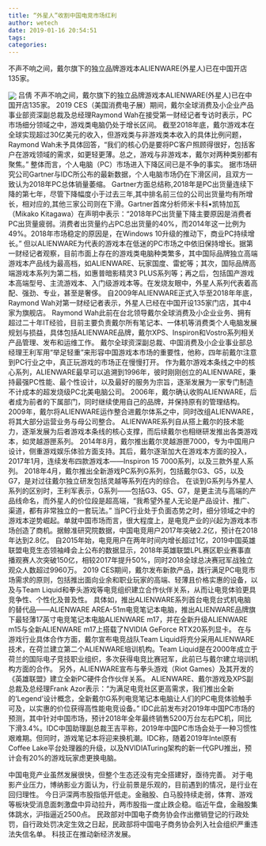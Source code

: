 ```yaml
---
title: “外星人”收割中国电竞市场红利
author: wetech
date: 2019-01-16 20:54:51
tags: 
categories: 
---
```

不声不响之间，戴尔旗下的独立品牌游戏本ALIENWARE(外星人)已在中国开店135家。
<!-- more -->
<img align="center" border="0" src="https://imgcdn.yicai.com/uppics/images/2019/01/530d5d1432bf0ab8a8557a8dbb6e9f82.jpg" />
吕倩
不声不响之间，戴尔旗下的独立品牌游戏本ALIENWARE(外星人)已在中国开店135家。
2019 CES（美国消费电子展）期间，戴尔全球消费及小企业产品事业部资深副总裁及总经理Raymond Wah在接受第一财经记者专访时表示，PC市场细分领域之中，游戏类电脑仍处于增长区间。
截至2018年底，戴尔游戏本在全球实现超过30亿美元的收入，但游戏类与非游戏类本收入的具体比例问题，Raymond Wah未予具体回答，“我们的核心仍是要将PC客户照顾得很好，包括客户在游戏领域的需求，如更轻更薄。总之，游戏与非游戏本，戴尔对两种类别都有聚焦。”
整体而言，个人电脑（PC）市场进入下降区间已是不争的事实。
据市场研究公司Gartner与IDC所公布的最新数据，个人电脑市场仍在下滑区间，且双方一致认为2018年PC总体销量萎缩。
Gartner方面总结称,2018年是PC出货量连续下降的第七年，尽管下降幅度小于过去三年,其中排名前三位的公司出货量均有所增长，相对应的,其他三家公司则在下滑。Gartner首席分析师米卡科•凯特加瓦（Mikako Kitagawa）在声明中表示：“2018年PC出货量下降主要原因是消费者PC出货量疲弱。消费者出货量约占PC总出货量的40%，而2014年这一比例为49%。2018年市场稳定的原因是，在Windows 10升级的推动下，商业PC持续增长。”
但以ALIENWARE为代表的游戏本在低迷的PC市场之中依旧保持增长。据第一财经记者观察，目前市面上存在的游戏类电脑种类繁多，其中国际品牌独立高端游戏本产品线为最高档，如ALIENWARE、玩家国度、雷蛇等；其次，国际品牌高端游戏本系列为第二档，如惠普暗影精灵3 PLUS系列等；再之后，包括国产游戏本高端型号、主流游戏本、入门级游戏本等。在发烧友眼中，外星人系列代表着高配、强劲、专业，甚至是奢侈。
自2009年ALIENWARE正式入华至2018年年底，Raymond Wah对第一财经记者表示，外星人已经在中国开设135家门店，其中4家为旗舰店。
Raymond Wah此前在台北领导戴尔全球消费及小企业业务、拥有超过二十年IT经验，目前主要负责戴尔所有笔记本、一体机等消费类个人电脑发展规划与损益，具体包括ALIENWARE品牌，戴尔XPS、Inspiron和Vostro系列相关产品管理、发布和运维工作。
戴尔全球资深副总裁、中国消费及小企业事业部总经理王利军用“举足轻重”来形容中国游戏本市场的重要性，他称，四年前戴尔注意到PC行业之中，真正玩游戏的市场正在慢慢打开。
作为戴尔游戏本条线之中的核心系列，ALIENWARE最早可以追溯到1996年，彼时刚刚创立的ALIENWARE，秉持最强PC性能、最个性设计，以及最好的服务为宗旨，逐渐发展为一家专门制造不计成本的超发烧级PC北美电脑公司。
2006年，戴尔确认收购ALIENWARE，后者成为前者的下属部门，同时继续使用自己的品牌，并保持原有的管理结构。
2009年，戴尔将ALIENWARE运作整合进戴尔体系之中，同时改组ALIENWARE，将其大部分运营业务与母公司整合。
ALIENWARE系列自从搭上戴尔的技术能力，逐渐发展为后者游戏本条线的核心支撑，而后续戴尔也相继研发推出各类游戏本，如灵越游匣系列。
2014年8月，戴尔推出戴尔灵越游匣7000，专为中国用户设计，侧重游戏娱乐体验方面支持。其后，戴尔逐渐加大在游戏本方面的投入，2017年1月，连续发布四款游戏本——Inspiron 15 7000系列，以及三款外星人系列。
2018年4月，戴尔推出全新游戏PC系列G系列，包括戴尔G3、G5，以及G7，是对过往戴尔独立研发包括灵越等系列在内的综合。
在谈到G系列与外星人系列的区别时，王利军表示，G系列——包括G3、G5、G7，是更主流与高端的产品线命名，而外星人的价位段是超高端，“我希望外星人无论是产品设计、推广、渠道，都有非常独立的一套玩法。”
当PC行业处于负面态势之时，细分领域之中的游戏本逆势崛起。单就中国市场而言，很大程度上，是电竞产业的兴起为游戏本市场创造了商机。据鲸准研究院数据，中国电竞用户2017年突破2.2亿，预计在2018年达到2.8亿。
自2015年始，电竞用户在两年时间内增长超过1亿，2019中国英雄联盟电竞生态领袖峰会上公布的数据显示，2018年英雄联盟LPL赛区职业赛事直播观赛人次突破150亿，相较2017年提升50%，同时2018全球总决赛冠军战独立观众人数超过9960万。
2019 CES期间，戴尔发布新款产品，践行满足PC电竞市场需求的原则，包括推出面向业余和职业玩家的高端、轻薄且价格实惠的设备，以及与Team Liquid和拳头游戏等电竞组织建立合作伙伴关系，从而让电竞体验更具竞争性、个性化及普及性。
具体如，推出ALIENWARE系列首台电竞台式机电脑的替代品——ALIENWARE AREA-51m电竞笔记本电脑，推出ALIENWARE品牌旗下最轻薄17英寸电竞笔记本电脑ALIENWARE m17，并在全新升级ALIENWARE m15与全新ALIENWARE m17上搭载了NVIDIA GeForce RTX20系列显卡。
在与游戏行业具体合作方面，戴尔宣布电竞战队Team Liquid将充分采用ALIENWARE技术，在荷兰建立第二个ALIENWARE培训机构。Team Liquid是在2000年成立于荷兰的国际电子竞技职业组织，多次获得电竞比赛冠军，此前已与戴尔建立培训机构方面的合作。
另外，ALIENWARE宣布与拳头游戏（Riot Games）及其开发的《英雄联盟》建立全新PC硬件合作伙伴关系。
ALIENWARE、戴尔游戏及XPS副总裁及总经理Frank Azor表示：“为满足电竞社区更高需求，我们推出全新的‘Legend’设计概念，全新戴尔G系列电竞笔记本电脑让人们的PC电竞体验触手可及，以实惠的价位获得高性能电竞设备。”
IDC此前发布对2019年中国PC市场的预测，其中针对中国市场，预计2018年全年最终销售5200万台左右PC机，同比下滑3.4%。IDC中国助理副总裁王吉平称，2019年中国PC市场会处于一种习惯性艰难期。但同时，游戏笔记本将迎来换机潮。IDC称，随着2019年Intel原有Coffee Lake平台处理器的升级，以及NVIDIATuring架构的新一代GPU推出，预计会有20%的游戏玩家虑更换电脑。
 
 
中国电竞产业虽然发展很快，但整个生态还没有完全搭建好，亟待完善。
对于电影产业压力，博纳影业方面认为，行业前景是乐观的，目前遇到的情况，是行业在回归理性。
今日沪深两市股指低开低走。金融股、白马股持续走弱，体育、游戏等板块受消息面刺激盘中异动拉升，两市股指一度止跌企稳。临近午盘，金融股集体跳水，沪指逼近2500点。
民政部对中国电子商务协会作出撤销登记的行政处罚，自行政处罚决定生效之日起，民政部将中国电子商务协会列入社会组织严重违法失信名单。
科技正在推动新经济发展。
